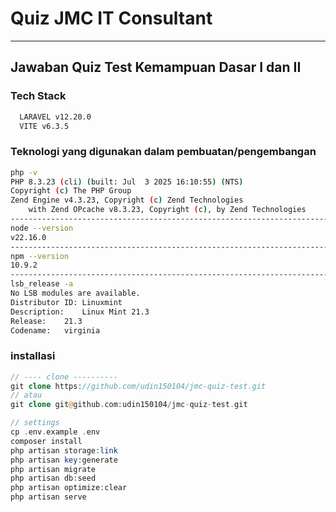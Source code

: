 # Quiz JMC IT Consultant
---
## Jawaban Quiz Test Kemampuan Dasar I dan II

### Tech Stack
```bash
  LARAVEL v12.20.0 
  VITE v6.3.5 
```

### Teknologi yang digunakan dalam pembuatan/pengembangan 
```bash
php -v
PHP 8.3.23 (cli) (built: Jul  3 2025 16:10:55) (NTS)
Copyright (c) The PHP Group
Zend Engine v4.3.23, Copyright (c) Zend Technologies
    with Zend OPcache v8.3.23, Copyright (c), by Zend Technologies
----------------------------------------------------------------------------
node --version
v22.16.0
----------------------------------------------------------------------------
npm --version
10.9.2
----------------------------------------------------------------------------
lsb_release -a 
No LSB modules are available.
Distributor ID:	Linuxmint
Description:	Linux Mint 21.3
Release:	21.3
Codename:	virginia
```

### installasi 
```php
// ---- clone ----------
git clone https://github.com/udin150104/jmc-quiz-test.git 
// atau
git clone git@github.com:udin150104/jmc-quiz-test.git

// settings 
cp .env.example .env 
composer install
php artisan storage:link
php artisan key:generate
php artisan migrate
php artisan db:seed
php artisan optimize:clear
php artisan serve
```